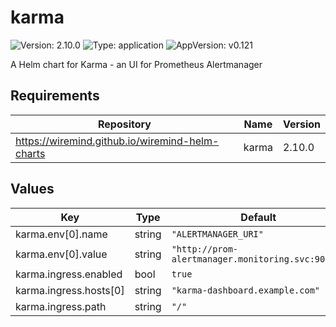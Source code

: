 # karma

![Version: 2.10.0](https://img.shields.io/badge/Version-2.10.0-informational?style=flat-square) ![Type: application](https://img.shields.io/badge/Type-application-informational?style=flat-square) ![AppVersion: v0.121](https://img.shields.io/badge/AppVersion-v0.121-informational?style=flat-square)

A Helm chart for Karma - an UI for Prometheus Alertmanager

## Requirements

| Repository | Name | Version |
|------------|------|---------|
| https://wiremind.github.io/wiremind-helm-charts | karma | 2.10.0 |

## Values

| Key | Type | Default | Description |
|-----|------|---------|-------------|
| karma.env[0].name | string | `"ALERTMANAGER_URI"` |  |
| karma.env[0].value | string | `"http://prom-alertmanager.monitoring.svc:9093/"` |  |
| karma.ingress.enabled | bool | `true` |  |
| karma.ingress.hosts[0] | string | `"karma-dashboard.example.com"` |  |
| karma.ingress.path | string | `"/"` |  |

